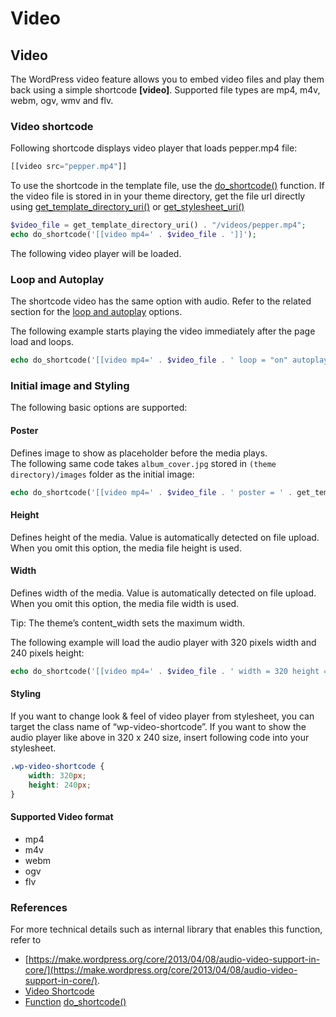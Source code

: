 # Video

## Video

The WordPress video feature allows you to embed video files and play them back using a simple shortcode **\[video\]**. Supported file types are mp4, m4v, webm, ogv, wmv and flv.

### Video shortcode

Following shortcode displays video player that loads pepper.mp4 file:

```php
[[video src="pepper.mp4"]]
```

To use the shortcode in the template file, use the [do\_shortcode()](https://developer.wordpress.org/reference/functions/do_shortcode/) function. If the video file is stored in in your theme directory, get the file url directly using [get\_template\_directory\_uri()](https://developer.wordpress.org/reference/functions/get_template_directory_uri/) or [get\_stylesheet\_uri()](https://developer.wordpress.org/reference/functions/get_stylesheet_uri/)

```php
$video_file = get_template_directory_uri() . "/videos/pepper.mp4";
echo do_shortcode('[[video mp4=' . $video_file . ']]');
```

The following video player will be loaded.

### Loop and Autoplay

The shortcode video has the same option with audio. Refer to the related section for the [loop and autoplay](#loop-and-autoplay) options.

The following example starts playing the video immediately after the page load and loops.

```php
echo do_shortcode('[[video mp4=' . $video_file . ' loop = "on" autoplay = 1]]');
```

### Initial image and Styling

The following basic options are supported:

#### Poster

Defines image to show as placeholder before the media plays.  
The following same code takes `album_cover.jpg` stored in `(theme directory)/images` folder as the initial image:

```php
echo do_shortcode('[[video mp4=' . $video_file . ' poster = ' . get_template_directory_uri() . '/images/album_cover.jpg]]');
```

#### Height

Defines height of the media. Value is automatically detected on file upload. When you omit this option, the media file height is used.

#### Width

Defines width of the media. Value is automatically detected on file upload. When you omit this option, the media file width is used.  

Tip: The theme’s content\_width sets the maximum width.

  
The following example will load the audio player with 320 pixels width and 240 pixels height:

```php
echo do_shortcode('[[video mp4=' . $video_file . ' width = 320 height = 240]]');
```

#### Styling

If you want to change look & feel of video player from stylesheet, you can target the class name of “wp-video-shortcode”. If you want to show the audio player like above in 320 x 240 size, insert following code into your stylesheet.

```css
.wp-video-shortcode {
	width: 320px;
	height: 240px;
}
```

#### Supported Video format

*   mp4
*   m4v
*   webm
*   ogv
*   flv

### References

For more technical details such as internal library that enables this function, refer to

*   [https://make.wordpress.org/core/2013/04/08/audio-video-support-in-core/](https://make.wordpress.org/core/2013/04/08/audio-video-support-in-core/).
*   [Video Shortcode](https://codex.wordpress.org/Video_Shortcode)
*   [Function](https://developer.wordpress.org/reference/functions/do_shortcode/) [do\_shortcode()](https://developer.wordpress.org/reference/functions/do_shortcode/)
